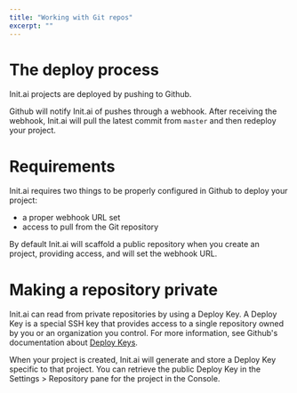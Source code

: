 ```yaml
---
title: "Working with Git repos"
excerpt: ""
---
```

# The deploy process

Init.ai projects are deployed by pushing to Github.

Github will notify Init.ai of pushes through a webhook. After receiving the webhook, Init.ai will pull the latest commit from `master` and then redeploy your project.

# Requirements

Init.ai requires two things to be properly configured in Github to deploy your project:

- a proper webhook URL set
- access to pull from the Git repository

By default Init.ai will scaffold a public repository when you create an project, providing access, and will set the webhook URL.

# Making a repository private

Init.ai can read from private repositories by using a Deploy Key. A Deploy Key is a special SSH key that provides access to a single repository owned by you or an organization you control. For more information, see Github's documentation about [Deploy Keys](https://developer.github.com/guides/managing-deploy-keys/).

When your project is created, Init.ai will generate and store a Deploy Key specific to that project. You can retrieve the public Deploy Key in the Settings > Repository pane for the project in the Console.